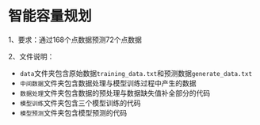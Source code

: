 # 智能容量规划

1、要求：通过168个点数据预测72个点数据

2、文件说明：

 - `data`文件夹包含原始数据`training_data.txt`和预测数据`generate_data.txt`
 - `中间数据`文件夹包含数据处理与模型训练过程中产生的数据
 - `数据处理`文件夹包含数据的预处理与数据缺失值补全部分的代码
 - `模型训练`文件夹包含三个模型训练的代码
 - `模型预测`文件夹包含模型预测的代码

